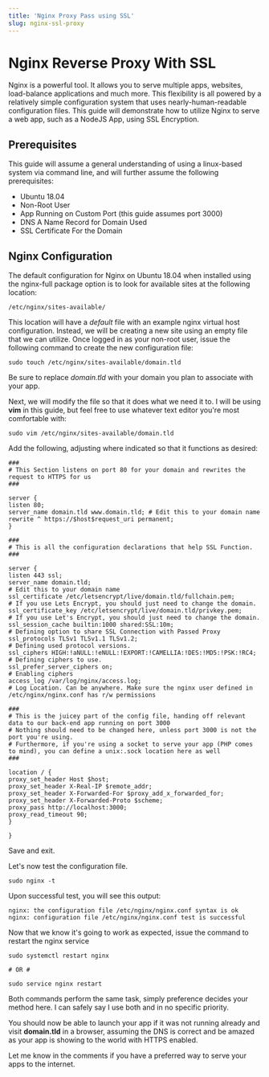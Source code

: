 ```yaml
---
title: 'Nginx Proxy Pass using SSL'
slug: nginx-ssl-proxy
---
```


# Nginx Reverse Proxy With SSL

Nginx is a powerful tool. It allows you to serve multiple apps, websites, load-balance applications and much more. This flexibility is all powered by a relatively simple configuration system that uses nearly-human-readable configuration files. This guide will demonstrate how to utilize Nginx to serve a web app, such as a NodeJS App, using SSL Encryption. 

## Prerequisites

This guide will assume a general understanding of using a linux-based system via command line, and will further assume the following prerequisites:

* Ubuntu 18.04
* Non-Root User
* App Running on Custom Port (this guide assumes port 3000)
* DNS A Name Record for Domain Used
* SSL Certificate For the Domain

## Nginx Configuration

The default configuration for Nginx on Ubuntu 18.04 when installed using the nginx-full package option is to look for available sites at the following location: 

```/etc/nginx/sites-available/```

This location will have a *default* file with an example nginx virtual host configuration. Instead, we will be creating a new site using an empty file that we can utilize. Once logged in as your non-root user, issue the following command to create the new configuration file:

    sudo touch /etc/nginx/sites-available/domain.tld
    
Be sure to replace _domain.tld_ with your domain you plan to associate with your app. 

Next, we will modify the file so that it does what we need it to. I will be using **vim** in this guide, but feel free to use whatever text editor you're most comfortable with: 

    sudo vim /etc/nginx/sites-available/domain.tld
    
Add the following, adjusting where indicated so that it functions as desired: 

    ###
    # This Section listens on port 80 for your domain and rewrites the request to HTTPS for us
    ###

    server {
    listen 80;
    server_name domain.tld www.domain.tld; # Edit this to your domain name
    rewrite ^ https://$host$request_uri permanent;
    }

    ###
    # This is all the configuration declarations that help SSL Function.
    ###

    server {
    listen 443 ssl;
    server_name domain.tld;                                               # Edit this to your domain name
    ssl_certificate /etc/letsencrypt/live/domain.tld/fullchain.pem;       # If you use Lets Encrypt, you should just need to change the domain. 
    ssl_certificate_key /etc/letsencrypt/live/domain.tld/privkey.pem;     # If you use Let's Encrypt, you should just need to change the domain.
    ssl_session_cache builtin:1000 shared:SSL:10m;                        # Defining option to share SSL Connection with Passed Proxy
    ssl_protocols TLSv1 TLSv1.1 TLSv1.2;                                  # Defining used protocol versions. 
    ssl_ciphers HIGH:!aNULL:!eNULL:!EXPORT:!CAMELLIA:!DES:!MD5:!PSK:!RC4; # Defining ciphers to use. 
    ssl_prefer_server_ciphers on;                                         # Enabling ciphers
    access_log /var/log/nginx/access.log;                                 # Log Location. Can be anywhere. Make sure the nginx user defined in /etc/nginx/nginx.conf has r/w permissions
    
    ###
    # This is the juicey part of the config file, handing off relevant data to our back-end app running on port 3000
    # Nothing should need to be changed here, unless port 3000 is not the port you're using. 
    # Furthermore, if you're using a socket to serve your app (PHP comes to mind), you can define a unix:.sock location here as well
    ###
    
    location / {
    proxy_set_header Host $host;
    proxy_set_header X-Real-IP $remote_addr;
    proxy_set_header X-Forwarded-For $proxy_add_x_forwarded_for;
    proxy_set_header X-Forwarded-Proto $scheme;
    proxy_pass http://localhost:3000;
    proxy_read_timeout 90;
    }

    }
    
Save and exit. 

Let's now test the configuration file. 

    sudo nginx -t
    
Upon successful test, you will see this output: 

    nginx: the configuration file /etc/nginx/nginx.conf syntax is ok
    nginx: configuration file /etc/nginx/nginx.conf test is successful
    
Now that we know it's going to work as expected, issue the command to restart the nginx service

    sudo systemctl restart nginx
    
    # OR #
    
    sudo service nginx restart

Both commands perform the same task, simply preference decides your method here. I can safely say I use both and in no specific priority. 

You should now be able to launch your app if it was not running already and visit **domain.tld** in a browser, assuming the DNS is correct and be amazed as your app is showing to the world with HTTPS enabled. 

Let me know in the comments if you have a preferred way to serve your apps to the internet.
